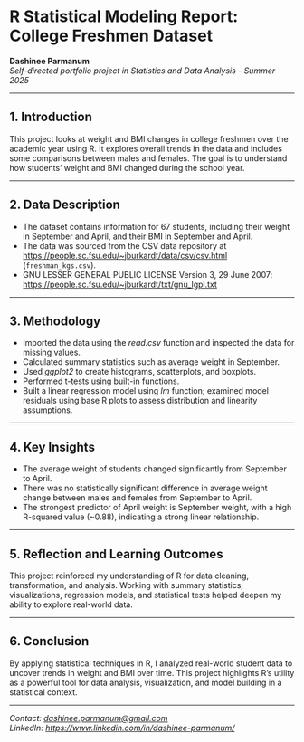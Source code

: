 # R Statistical Modeling Report: College Freshmen Dataset

**Dashinee Parmanum**  
*Self-directed portfolio project in Statistics and Data Analysis - Summer 2025*

---
## 1. Introduction
This project looks at weight and BMI changes in college freshmen over the academic year using R. It explores overall trends in the data and includes some comparisons between males and females. The goal is to understand how students’ weight and BMI changed during the school year.

---
## 2. Data Description
- The dataset contains information for 67 students, including their weight in September and April, and their BMI in September and April.
- The data was sourced from the CSV data repository at https://people.sc.fsu.edu/~jburkardt/data/csv/csv.html (`freshman_kgs.csv`).
- GNU LESSER GENERAL PUBLIC LICENSE Version 3, 29 June 2007: https://people.sc.fsu.edu/~jburkardt/txt/gnu_lgpl.txt

---
## 3. Methodology
- Imported the data using the *read.csv* function and inspected the data for missing values.
- Calculated summary statistics such as average weight in September.
- Used *ggplot2* to create histograms, scatterplots, and boxplots.
- Performed t-tests using built-in functions.
- Built a linear regression model using *lm* function; examined model residuals using base R plots to assess distribution and linearity assumptions.

---
## 4. Key Insights
- The average weight of students changed significantly from September to April.
- There was no statistically significant difference in average weight change between males and females from September to April.
- The strongest predictor of April weight is September weight, with a high R-squared value (~0.88), indicating a strong linear relationship.

---
## 5. Reflection and Learning Outcomes
This project reinforced my understanding of R for data cleaning, transformation, and analysis. Working with summary statistics, visualizations, regression models, and statistical tests helped deepen my ability to explore real-world data. 

---
## 6. Conclusion
By applying statistical techniques in R, I analyzed real-world student data to uncover trends in weight and BMI over time. This project highlights R’s utility as a powerful tool for data analysis, visualization, and model building in a statistical context.

---
*Contact: dashinee.parmanum@gmail.com*  
*LinkedIn: https://www.linkedin.com/in/dashinee-parmanum/*